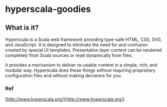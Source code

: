 # hyperscala-goodies

## What is it?

Hyperscala is a Scala web framework providing type-safe HTML, CSS, SVG, and JavaScript.  It is 
designed to eliminate the need for and confusion created by special UI templates.  Presentation 
layer content can be rendered completely from Scala sources or read dynamically from files.  

It provides a mechanism to deliver re-usable content in a simple, rich, and modular way. Hyperscala does 
these things without requiring proprietary configuration files and without making decisions for you.


### Ref
[http://www.hyperscala.org/](http://www.hyperscala.org/)
